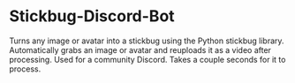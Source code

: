 # Stickbug-Discord-Bot
Turns any image or avatar into a stickbug using the Python stickbug library. Automatically grabs an image or avatar and reuploads it as a video after processing.
Used for a community Discord. Takes a couple seconds for it to process.
